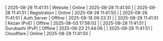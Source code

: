 | 2025-08-28 11:41:51 | Website | Online | 2025-08-28 11:41:50 |
| 2025-08-28 11:41:51 | Registration | Online | 2025-08-28 11:41:50 |
| 2025-08-28 11:41:51 | Auth Server | Offline | 2025-08-18 09:33:31 |
| 2025-08-28 11:41:51 | Kezan (PvE) | Offline | 2025-08-03 17:58:02 |
| 2025-08-28 11:41:51 | Gurubashi (PvP) | Offline | 2025-08-23 21:44:06 |
| 2025-08-28 11:41:51 | Cloudflare | Online | 2025-08-28 11:41:50 |

